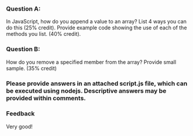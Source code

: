 ### Question A:

In JavaScript, how do you append a value to an array? List 4 ways you can do this (25% credit). Provide example code showing the use of each of the methods you list. (40% credit).

### Question B:

How do you remove a specified member from the array? Provide small sample. (35% credit)

### Please provide answers in an attached script.js file, which can be executed using nodejs. Descriptive answers may be provided within comments.

### Feedback
Very good!